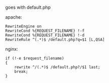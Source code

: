 goes with default.php

apache:
```
RewriteEngine on
RewriteCond %{REQUEST_FILENAME} !-f
RewriteCond %{REQUEST_FILENAME} !-d
RewriteRule ^(.*)$ /default.php?q=$1 [L,QSA]
```
nginx:
```
if (!-e $request_filename)
{
    rewrite ^/(.*)$ /default.php?/$1 last;
    break;
}
```
